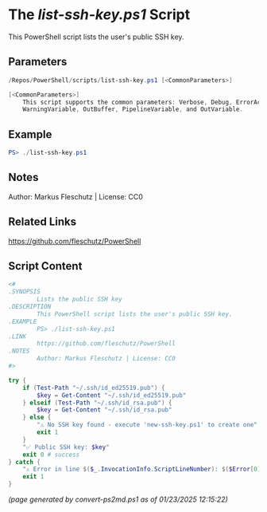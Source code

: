 The *list-ssh-key.ps1* Script
===========================

This PowerShell script lists the user's public SSH key.

Parameters
----------
```powershell
/Repos/PowerShell/scripts/list-ssh-key.ps1 [<CommonParameters>]

[<CommonParameters>]
    This script supports the common parameters: Verbose, Debug, ErrorAction, ErrorVariable, WarningAction, 
    WarningVariable, OutBuffer, PipelineVariable, and OutVariable.
```

Example
-------
```powershell
PS> ./list-ssh-key.ps1

```

Notes
-----
Author: Markus Fleschutz | License: CC0

Related Links
-------------
https://github.com/fleschutz/PowerShell

Script Content
--------------
```powershell
<#
.SYNOPSIS
        Lists the public SSH key
.DESCRIPTION
        This PowerShell script lists the user's public SSH key.
.EXAMPLE
        PS> ./list-ssh-key.ps1
.LINK
        https://github.com/fleschutz/PowerShell
.NOTES
        Author: Markus Fleschutz | License: CC0
#>

try {
	if (Test-Path "~/.ssh/id_ed25519.pub") {
		$key = Get-Content "~/.ssh/id_ed25519.pub"
	} elseif (Test-Path "~/.ssh/id_rsa.pub") {
		$key = Get-Content "~/.ssh/id_rsa.pub"	
	} else {
		"⚠️ No SSH key found - execute 'new-ssh-key.ps1' to create one"
		exit 1
	}
	"✅ Public SSH key: $key"
	exit 0 # success
} catch {
	"⚠️ Error in line $($_.InvocationInfo.ScriptLineNumber): $($Error[0])"
	exit 1
}
```

*(page generated by convert-ps2md.ps1 as of 01/23/2025 12:15:22)*
